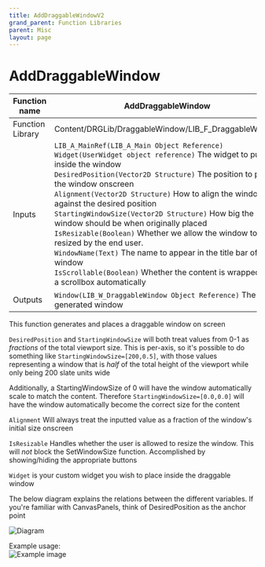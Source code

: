 ```yaml
---
title: AddDraggableWindowV2
grand_parent: Function Libraries
parent: Misc
layout: page
---
```


# AddDraggableWindow

| Function name | AddDraggableWindow |
| --- | --- |
| Function Library | Content/DRGLib/DraggableWindow/LIB_F_DraggableWindow |
| Inputs | `LIB_A_MainRef(LIB_A_Main Object Reference)`<br/>`Widget(UserWidget object reference)` The widget to put inside the window<br/>`DesiredPosition(Vector2D Structure)` The position to place the window onscreen<br/>`Alignment(Vector2D Structure)` How to align the window against the desired position<br/>`StartingWindowSize(Vector2D Structure)` How big the window should be when originally placed<br/>`IsResizable(Boolean)` Whether we allow the window to be resized by the end user. <br/>`WindowName(Text)` The name to appear in the title bar of the window<br/>`IsScrollable(Boolean)` Whether the content is wrapped with a scrollbox automatically|
| Outputs | `Window(LIB_W_DraggableWindow Object Reference)` The generated window|

This function generates and places a draggable window on screen

`DesiredPosition` and `StartingWindowSize` will both treat values from 0-1 as *fractions* of the total viewport size. This is per-axis, so it's possible to do something like `StartingWindowSize=[200,0.5]`, with those values representing a window that is *half* of the total height of the viewport while only being 200 slate units wide

Additionally, a StartingWindowSize of 0 will have the window automatically scale to match the content. Therefore `StartingWindowSize=[0.0,0.0]` will have the window automatically become the correct size for the content

`Alignment` Will always treat the inputted value as a fraction of the window's initial size onscreen

`IsResizable` Handles whether the user is allowed to resize the window. This will *not* block the SetWindowSize function. Accomplished by showing/hiding the appropriate buttons

`Widget` is your custom widget you wish to place inside the draggable window

The below diagram explains the relations between the different variables. If you're familiar with CanvasPanels, think of DesiredPosition as the anchor point

![Diagram](/DRGLib/Media/FullDocs/Diagrams/WindowPlacementDiagram.png)

Example usage:  
![Example image](/DRGLib/Media/FullDocs/FunctionLibs/Misc/AddDraggableWindowV2Image.png)
